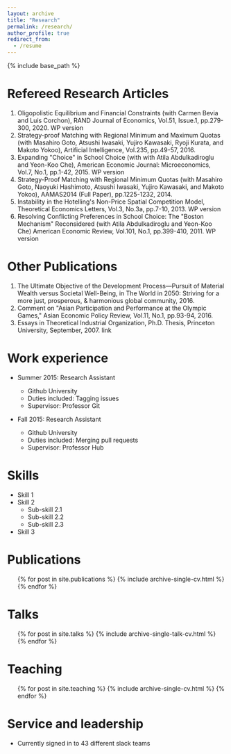 ```yaml
---
layout: archive
title: "Research"
permalink: /research/
author_profile: true
redirect_from:
  - /resume
---
```


{% include base_path %}

# Refereed Research Articles
1. Oligopolistic Equilibrium and Financial Constraints (with Carmen Bevia and Luis Corchon), RAND Journal of Economics, Vol.51, Issue.1, pp.279-300, 2020. WP version 
2. Strategy-proof Matching with Regional Minimum and Maximum Quotas (with Masahiro Goto,  Atsushi Iwasaki, Yujiro Kawasaki, Ryoji Kurata, and Makoto Yokoo), Artificial Intelligence, Vol.235, pp.49-57, 2016.
3. Expanding "Choice" in School Choice (with with Atila Abdulkadiroglu and Yeon-Koo Che), American Economic Journal: Microeconomics, Vol.7, No.1, pp.1-42, 2015. WP version
4. Strategy-Proof Matching with Regional Minimum Quotas (with Masahiro Goto, Naoyuki Hashimoto, Atsushi Iwasaki, Yujiro Kawasaki, and Makoto Yokoo), AAMAS2014 (Full Paper), pp.1225-1232, 2014.
5. Instability in the Hotelling's Non-Price Spatial Competition Model, Theoretical Economics Letters, Vol.3, No.3a, pp.7-10, 2013. WP version 
6. Resolving Conflicting Preferences in School Choice: The "Boston Mechanism" Reconsidered (with Atila Abdulkadiroglu and Yeon-Koo Che) American Economic Review, Vol.101, No.1, pp.399-410, 2011. WP version 

# Other Publications
1. The Ultimate Objective of the Development Process—Pursuit of Material Wealth versus Societal Well-Being, in The World in 2050: Striving for a more just, prosperous, & harmonious global community, 2016. 
2. Comment on "Asian Participation and Performance at the Olympic Games," Asian Economic Policy Review, Vol.11, No.1, pp.93-94, 2016.
3. Essays in Theoretical Industrial Organization, Ph.D. Thesis, Princeton University, September, 2007. link 



Work experience
======
* Summer 2015: Research Assistant
  * Github University
  * Duties included: Tagging issues
  * Supervisor: Professor Git

* Fall 2015: Research Assistant
  * Github University
  * Duties included: Merging pull requests
  * Supervisor: Professor Hub
  
Skills
======
* Skill 1
* Skill 2
  * Sub-skill 2.1
  * Sub-skill 2.2
  * Sub-skill 2.3
* Skill 3

Publications
======
  <ul>{% for post in site.publications %}
    {% include archive-single-cv.html %}
  {% endfor %}</ul>
  
Talks
======
  <ul>{% for post in site.talks %}
    {% include archive-single-talk-cv.html %}
  {% endfor %}</ul>
  
Teaching
======
  <ul>{% for post in site.teaching %}
    {% include archive-single-cv.html %}
  {% endfor %}</ul>
  
Service and leadership
======
* Currently signed in to 43 different slack teams
